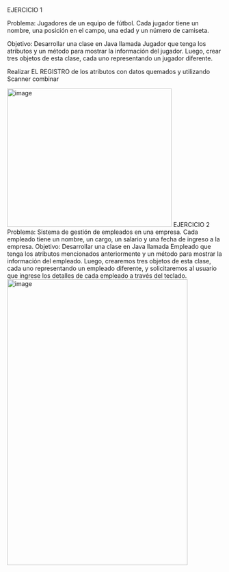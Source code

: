 EJERCICIO 1

Problema: Jugadores de un equipo de fútbol. Cada jugador tiene un nombre, una posición en el campo, una edad y un número de camiseta.

Objetivo: Desarrollar una clase en Java llamada Jugador que tenga los atributos y un método para mostrar la información del jugador. Luego, crear tres objetos de esta clase, cada uno representando un jugador diferente.

Realizar EL REGISTRO de los atributos con datos quemados y utilizando Scanner combinar

<img width="385" height="323" alt="image" src="https://github.com/user-attachments/assets/127277f7-21a8-49e7-bfb5-a575d6dc629c" />
EJERCICIO 2
Problema: Sistema de gestión de empleados en una empresa. Cada empleado tiene un nombre, un cargo, un salario y una fecha de ingreso a la empresa.
Objetivo: Desarrollar una clase en Java llamada Empleado que tenga los atributos mencionados anteriormente y un método para mostrar la información del empleado. Luego, crearemos tres objetos de esta clase, cada uno representando un empleado diferente, y solicitaremos al usuario que ingrese los detalles de cada empleado a través del teclado.
<img width="422" height="667" alt="image" src="https://github.com/user-attachments/assets/25330c9b-c3c4-4c1d-9c0a-c1c5eee58ded" />
